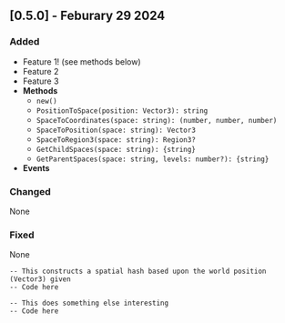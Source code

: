 ## [0.5.0] - Feburary 29 2024
### Added
- Feature 1! (see methods below)
- Feature 2
- Feature 3
- **Methods**
    - ``new()``
    - ``PositionToSpace(position: Vector3): string``
    - ``SpaceToCoordinates(space: string): (number, number, number)``
    - ``SpaceToPosition(space: string): Vector3``
    - ``SpaceToRegion3(space: string): Region3?``
    - ``GetChildSpaces(space: string): {string}``
    - ``GetParentSpaces(space: string, levels: number?): {string}``
- **Events**


### Changed
None

### Fixed
None


```
-- This constructs a spatial hash based upon the world position (Vector3) given
-- Code here
```

```
-- This does something else interesting
-- Code here
```